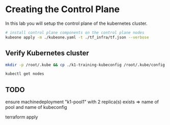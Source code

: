 # Creating the Control Plane

In this lab you will setup the control plane of the kubernetes cluster.

```bash
# install control plane components on the control plane nodes
kubeone apply -m ./kubeone.yaml -t ./tf_infra/tf.json --verbose
```

## Verify Kubernetes cluster

<!-- # TODO cluster name -->
```bash
mkdir -p /root/.kube && cp ./k1-training-kubeconfig /root/.kube/config

kubectl get nodes
```

## TODO

ensure machinedeployment "k1-pool1" with 2 replica(s) exists
=> name of pool and name of kubeconfig

terraform apply
